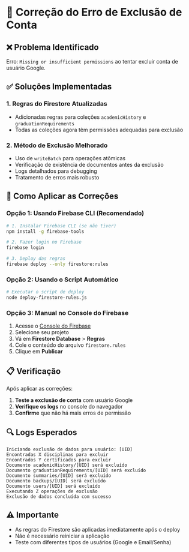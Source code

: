 # 🔧 Correção do Erro de Exclusão de Conta

## ❌ Problema Identificado

Erro: `Missing or insufficient permissions` ao tentar excluir conta de usuário Google.

## ✅ Soluções Implementadas

### 1. **Regras do Firestore Atualizadas**

- Adicionadas regras para coleções `academicHistory` e `graduationRequirements`
- Todas as coleções agora têm permissões adequadas para exclusão

### 2. **Método de Exclusão Melhorado**

- Uso de `writeBatch` para operações atômicas
- Verificação de existência de documentos antes da exclusão
- Logs detalhados para debugging
- Tratamento de erros mais robusto

## 🚀 Como Aplicar as Correções

### Opção 1: Usando Firebase CLI (Recomendado)

```bash
# 1. Instalar Firebase CLI (se não tiver)
npm install -g firebase-tools

# 2. Fazer login no Firebase
firebase login

# 3. Deploy das regras
firebase deploy --only firestore:rules
```

### Opção 2: Usando o Script Automático

```bash
# Executar o script de deploy
node deploy-firestore-rules.js
```

### Opção 3: Manual no Console do Firebase

1. Acesse o [Console do Firebase](https://console.firebase.google.com)
2. Selecione seu projeto
3. Vá em **Firestore Database** > **Regras**
4. Cole o conteúdo do arquivo `firestore.rules`
5. Clique em **Publicar**

## 📋 Verificação

Após aplicar as correções:

1. **Teste a exclusão de conta** com usuário Google
2. **Verifique os logs** no console do navegador
3. **Confirme** que não há mais erros de permissão

## 🔍 Logs Esperados

```
Iniciando exclusão de dados para usuário: [UID]
Encontradas X disciplinas para excluir
Encontrados Y certificados para excluir
Documento academicHistory/[UID] será excluído
Documento graduationRequirements/[UID] será excluído
Documento summaries/[UID] será excluído
Documento backups/[UID] será excluído
Documento users/[UID] será excluído
Executando Z operações de exclusão
Exclusão de dados concluída com sucesso
```

## ⚠️ Importante

- As regras do Firestore são aplicadas imediatamente após o deploy
- Não é necessário reiniciar a aplicação
- Teste com diferentes tipos de usuários (Google e Email/Senha)
